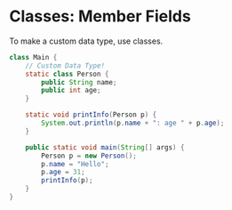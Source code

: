 # Classes: Member Fields
To make a custom data type, use classes.

```java
class Main {
	// Custom Data Type!
	static class Person {
		public String name;
		public int age;
	}

	static void printInfo(Person p) {
		System.out.println(p.name + ": age " + p.age);
	}

	public static void main(String[] args) {
		Person p = new Person();
		p.name = "Hello";
		p.age = 31;
		printInfo(p);
	}
}
```
